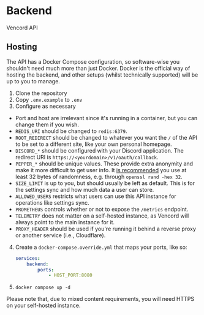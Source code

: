 # Backend

Vencord API

## Hosting

The API has a Docker Compose configuration, so software-wise you shouldn't need much more than just Docker.
Docker is the official way of hosting the backend, and other setups (whilst technically supported) will be
up to you to manage.

1. Clone the repository
2. Copy `.env.example` to `.env`
3. Configure as necessary

-   Port and host are irrelevant since it's running in a container, but you can change them if you wish.
-   `REDIS_URI` should be changed to `redis:6379`.
-   `ROOT_REDIRECT` should be changed to whatever you want the `/` of the API to be set to a different site,
    like your own personal homepage.
-   `DISCORD_*` should be configured with your Discord application. The redirect URI is `https://<yourdomain>/v1/oauth/callback`.
-   `PEPPER_*` should be unique values. These provide extra anonymity and make it more difficult to get user
    info. It [is recommended](https://stackoverflow.com/a/9622855) you use at least 32 bytes of randomness, e.g. through
    `openssl rand -hex 32`.
-   `SIZE_LIMIT` is up to you, but should usually be left as default. This is for the settings sync and how
    much data a user can store.
-   `ALLOWED_USERS` restricts what users can use this API instance for operations like settings sync.
-   `PROMETHEUS` controls whether or not to expose the `/metrics` endpoint.
-   `TELEMETRY` does not matter on a self-hosted instance, as Vencord will always point to the main instance for it.
-   `PROXY_HEADER` should be used if you're running it behind a reverse proxy or another service (i.e., Cloudflare).

4. Create a `docker-compose.override.yml` that maps your ports, like so:
    ```yaml
    services:
        backend:
            ports:
                - HOST_PORT:8080
    ```
5. `docker compose up -d`

Please note that, due to mixed content requirements, you will need HTTPS on your self-hosted instance.
